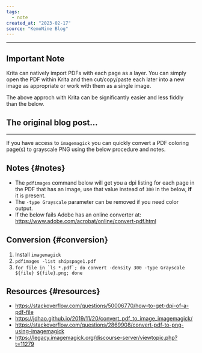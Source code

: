 ```yaml
---
tags:
  - note
created_at: "2023-02-17"
source: "KemoNine Blog"
---
```


---

## Important Note

Krita can natively import PDFs with each page as a layer. You can simply open the PDF within Krita and then cut/copy/paste each later into a new image as appropriate or work with them as a single image.

The above approch with Krita can be significantly easier and less fiddly than the below.

## The original blog post...

---

If you have access to `imagemagick` you can quickly convert a PDF coloring page(s) to grayscale PNG using the below procedure and notes.

## Notes {#notes}

-   The `pdfimages` command below will get you a dpi listing for each page in the PDF that has an image, use that value instead of `300` in the below, **if** it is present.
-   The `-type Grayscale` parameter can be removed if you need color output.
- If the below fails Adobe has an online converter at: https://www.adobe.com/acrobat/online/convert-pdf.html


## Conversion {#conversion}

1.  Install `imagemagick`
2.  `pdfimages -list shipspage1.pdf`
3.  ``for file in `ls *.pdf`; do convert -density 300 -type Grayscale ${file} ${file}.png; done``


## Resources {#resources}

-   <https://stackoverflow.com/questions/50006770/how-to-get-dpi-of-a-pdf-file>
-   <https://jdhao.github.io/2019/11/20/convert_pdf_to_image_imagemagick/>
-   <https://stackoverflow.com/questions/2869908/convert-pdf-to-png-using-imagemagick>
-   <https://legacy.imagemagick.org/discourse-server/viewtopic.php?t=11279>

